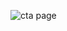 ![cta page](https://github.com/DevPikimon/CTA-page/assets/131951426/1d316f2f-7dc6-45ea-b894-c6a4420683db)
